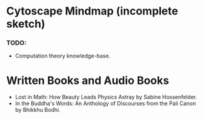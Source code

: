 # Cytoscape Mindmap (incomplete sketch)

### TODO:

- Computation theory knowledge-base.

# Written Books and Audio Books

- Lost in Math: How Beauty Leads Physics Astray by Sabine Hossenfelder.
- In the Buddha's Words: An Anthology of Discourses from the Pali Canon by Bhikkhu Bodhi.
